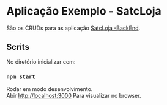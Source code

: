 # Aplicação Exemplo - SatcLoja

São os CRUDs para as aplicação [SatcLoja -BackEnd](https://github.com/brunokurzawe/satc-loja).

## Scrits

No diretório inicializar com:

### `npm start`

Rodar em modo desenvolvimento.\
Abir [http://localhost:3000](http://localhost:3000) Para visualizar no browser.